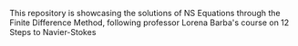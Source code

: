 This repository is showcasing the solutions of NS Equations through the Finite Difference Method, following professor Lorena Barba's course on 12 Steps to Navier-Stokes
